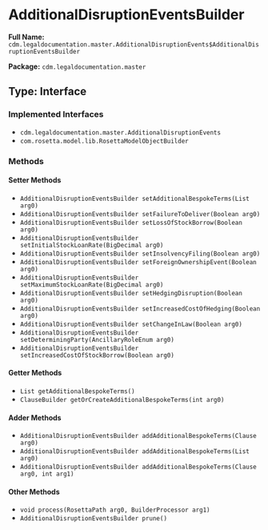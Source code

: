 # AdditionalDisruptionEventsBuilder

**Full Name:** `cdm.legaldocumentation.master.AdditionalDisruptionEvents$AdditionalDisruptionEventsBuilder`

**Package:** `cdm.legaldocumentation.master`

## Type: Interface

### Implemented Interfaces

- `cdm.legaldocumentation.master.AdditionalDisruptionEvents`
- `com.rosetta.model.lib.RosettaModelObjectBuilder`

### Methods

#### Setter Methods

- `AdditionalDisruptionEventsBuilder setAdditionalBespokeTerms(List arg0)`
- `AdditionalDisruptionEventsBuilder setFailureToDeliver(Boolean arg0)`
- `AdditionalDisruptionEventsBuilder setLossOfStockBorrow(Boolean arg0)`
- `AdditionalDisruptionEventsBuilder setInitialStockLoanRate(BigDecimal arg0)`
- `AdditionalDisruptionEventsBuilder setInsolvencyFiling(Boolean arg0)`
- `AdditionalDisruptionEventsBuilder setForeignOwnershipEvent(Boolean arg0)`
- `AdditionalDisruptionEventsBuilder setMaximumStockLoanRate(BigDecimal arg0)`
- `AdditionalDisruptionEventsBuilder setHedgingDisruption(Boolean arg0)`
- `AdditionalDisruptionEventsBuilder setIncreasedCostOfHedging(Boolean arg0)`
- `AdditionalDisruptionEventsBuilder setChangeInLaw(Boolean arg0)`
- `AdditionalDisruptionEventsBuilder setDeterminingParty(AncillaryRoleEnum arg0)`
- `AdditionalDisruptionEventsBuilder setIncreasedCostOfStockBorrow(Boolean arg0)`

#### Getter Methods

- `List getAdditionalBespokeTerms()`
- `ClauseBuilder getOrCreateAdditionalBespokeTerms(int arg0)`

#### Adder Methods

- `AdditionalDisruptionEventsBuilder addAdditionalBespokeTerms(Clause arg0)`
- `AdditionalDisruptionEventsBuilder addAdditionalBespokeTerms(List arg0)`
- `AdditionalDisruptionEventsBuilder addAdditionalBespokeTerms(Clause arg0, int arg1)`

#### Other Methods

- `void process(RosettaPath arg0, BuilderProcessor arg1)`
- `AdditionalDisruptionEventsBuilder prune()`

